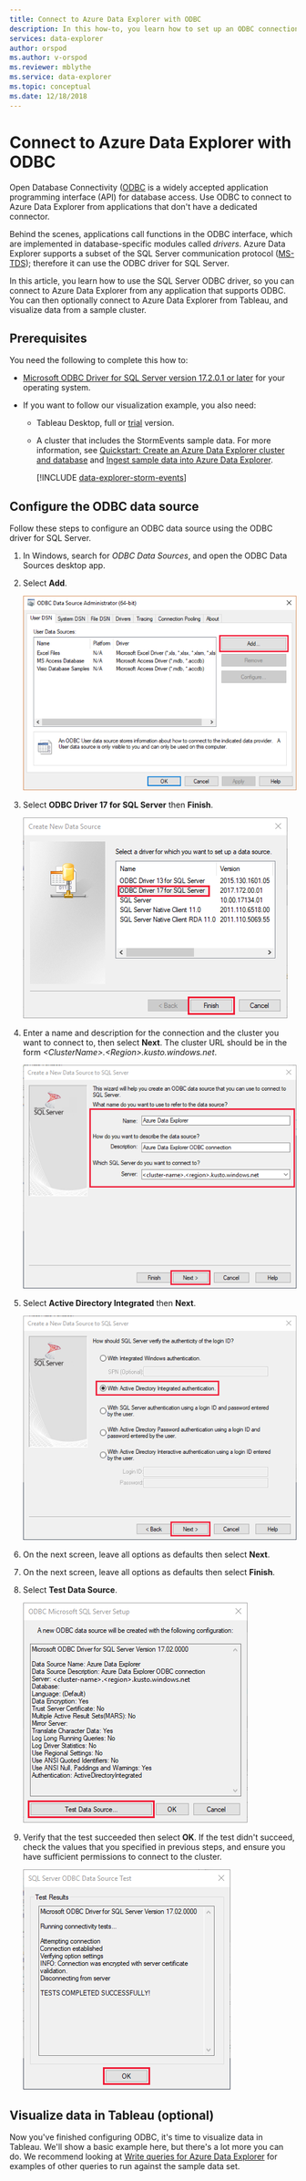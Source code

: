 ```yaml
---
title: Connect to Azure Data Explorer with ODBC
description: In this how-to, you learn how to set up an ODBC connection to Azure Data Explorer then use that connection to visualize data with Tableau.
services: data-explorer
author: orspod
ms.author: v-orspod
ms.reviewer: mblythe
ms.service: data-explorer
ms.topic: conceptual
ms.date: 12/18/2018
---
```


# Connect to Azure Data Explorer with ODBC

Open Database Connectivity ([ODBC](/sql/odbc/reference/odbc-overview) is a widely accepted application programming interface (API) for database access. Use ODBC to connect to Azure Data Explorer from applications that don't have a dedicated connector.

Behind the scenes, applications call functions in the ODBC interface, which are implemented in database-specific modules called *drivers*. Azure Data Explorer supports a subset of the SQL Server communication protocol ([MS-TDS](/azure/kusto/api/tds/)); therefore it can use the ODBC driver for SQL Server.

In this article, you learn how to use the SQL Server ODBC driver, so you can connect to Azure Data Explorer from any application that supports ODBC. You can then optionally connect to Azure Data Explorer from Tableau, and visualize data from a sample cluster.

## Prerequisites

You need the following to complete this how to:

* [Microsoft ODBC Driver for SQL Server version 17.2.0.1 or later](/sql/connect/odbc/download-odbc-driver-for-sql-server) for your operating system.

* If you want to follow our visualization example, you also need:

  * Tableau Desktop, full or [trial](https://www.tableau.com/products/desktop/download) version.

  * A cluster that includes the StormEvents sample data. For  more information, see [Quickstart: Create an Azure Data Explorer cluster and database](create-cluster-database-portal.md) and [Ingest sample data into Azure Data Explorer](ingest-sample-data.md).

    [!INCLUDE [data-explorer-storm-events](../../includes/data-explorer-storm-events.md)]

## Configure the ODBC data source

Follow these steps to configure an ODBC data source using the ODBC driver for SQL Server.

1. In Windows, search for *ODBC Data Sources*, and open the ODBC Data Sources desktop app.

1. Select **Add**.

    ![Add data source](media/connect-odbc/add-data-source.png)

1. Select **ODBC Driver 17 for SQL Server** then **Finish**.

    ![Select driver](media/connect-odbc/select-driver.png)

1. Enter a name and description for the connection and the cluster you want to connect to, then select **Next**. The cluster URL should be in the form *\<ClusterName\>.\<Region\>.kusto.windows.net*.

    ![Select server](media/connect-odbc/select-server.png)

1. Select **Active Directory Integrated** then **Next**.

    ![Active Directory Integrated](media/connect-odbc/active-directory-integrated.png)

1. On the next screen, leave all options as defaults then select **Next**.

1. On the next screen, leave all options as defaults then select **Finish**.

1. Select **Test Data Source**.

    ![Test data source](media/connect-odbc/test-data-source.png)

1. Verify that the test succeeded then select **OK**. If the test didn't succeed, check the values that you specified in previous steps, and ensure you have sufficient permissions to connect to the cluster.

    ![Test succeeded](media/connect-odbc/test-succeeded.png)

## Visualize data in Tableau (optional)

Now you've finished configuring ODBC, it's time to visualize data in Tableau. We'll show a basic example here, but there's a lot more you can do. We recommend looking at [Write queries for Azure Data Explorer](write-queries.md) for examples of other queries to run against the sample data set.